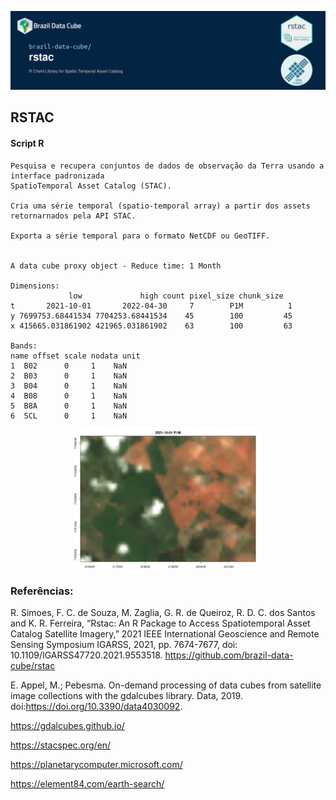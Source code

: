 ![](./rstac-magick-image.png)

## RSTAC
#### Script R
  ```
Pesquisa e recupera conjuntos de dados de observação da Terra usando a interface padronizada
 SpatioTemporal Asset Catalog (STAC).

Cria uma série temporal (spatio-temporal array) a partir dos assets retornarnados pela API STAC.

Exporta a série temporal para o formato NetCDF ou GeoTIFF.


A data cube proxy object - Reduce time: 1 Month

Dimensions:
               low             high count pixel_size chunk_size
t       2021-10-01       2022-04-30     7        P1M          1
y 7699753.68441534 7704253.68441534    45        100         45
x 415665.031861902 421965.031861902    63        100         63

Bands:
  name offset scale nodata unit
1  B02      0     1    NaN     
2  B03      0     1    NaN     
3  B04      0     1    NaN     
4  B08      0     1    NaN     
5  B8A      0     1    NaN     
6  SCL      0     1    NaN  

```

<p align="center" width="60%">
    <img width="60%" src="./animate.gif"> 
</p>



### Referências:

R. Simoes, F. C. de Souza, M. Zaglia, G. R. de Queiroz, R. D. C. dos Santos and K. R. Ferreira, “Rstac: An R Package to Access Spatiotemporal Asset Catalog Satellite Imagery,” 2021 IEEE International Geoscience and Remote Sensing Symposium IGARSS, 2021, pp. 7674-7677, doi: 10.1109/IGARSS47720.2021.9553518. <https://github.com/brazil-data-cube/rstac>

E. Appel, M.; Pebesma. On-demand processing of data cubes from satellite image collections with the gdalcubes library. Data, 2019. doi:https://doi.org/10.3390/data4030092.

https://gdalcubes.github.io/

https://stacspec.org/en/

https://planetarycomputer.microsoft.com/

https://element84.com/earth-search/

